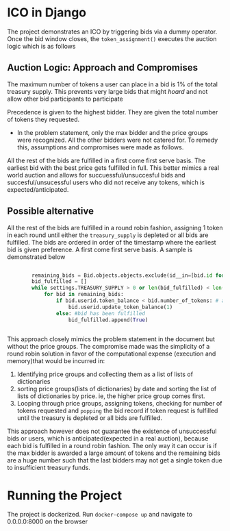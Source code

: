 # ICO in Django
The project demonstrates an ICO by triggering bids via a dummy operator. Once the bid window closes, the `token_assignment()` executes the auction logic which is as follows
## Auction Logic: Approach and Compromises
The maximum number of tokens a user can place in a bid is 1% of the total treasury supply. This prevents very large bids that might _hoard_ and not allow other bid participants to participate

Precedence is given to the highest bidder. They are given the total number of tokens they requested.

* In the problem statement, only the max bidder and the price groups were recognized. All the other bidders were not catered for. To remedy this, assumptions and compromises were made as follows.

All the rest of the bids are fulfilled in a first come first serve basis. The earliest bid with the best price gets fulfilled in full. This better mimics a real world auction and allows for succuessful/unsuccesful bids and succesful/unsucessful users who did not receive any tokens, which is expected/anticipated.

## Possible alternative
All the rest of the bids are fulfilled in a round robin fashion, assigning 1 token in each round until either the `treasury_supply` is depleted or all bids are fulfilled. The bids are ordered in order of the timestamp where the earliest bid is given preference. A first come first serve basis. A sample is demonstrated below

``` python

        remaining_bids = Bid.objects.objects.exclude(id__in=[bid.id for bid in max_bid]).orderby('timestamp')
        bid_fulfilled = []
        while settings.TREASURY_SUPPLY > 0 or len(bid_fulfilled) < len(remaining_bids): # go on as long as supply exists or bidders are yet to be satisfied
            for bid in remaining_bids:
                if bid.userid.token_balance < bid.number_of_tokens: # as long as user's bid request is not fulfilled
                    bid.userid.update_token_balance(1)
                else: #bid has been fulfilled
                    bid_fulfilled.append(True)
        
```

 This approach closely mimics the problem statement in the document but without the price groups. The compromise made was the simplicity of a round robin solution in favor of the computational expense (execution and memory)that would be incurred in:
1. Identifying price groups and collecting them as a list of lists of dictionaries
2. sorting price groups(lists of dictionaries) by date and sorting the list of lists of dictionaries by price. ie, the higher price group comes first.
3. Looping through price groups, assigning tokens, checking for number of tokens requested and `popping` the bid record if token request is fulfilled until the treasury is depleted or all bids are fulfilled.

This approach however does not guarantee the existence of unsuccessful bids or users, which is anticipated(expected in a real auction), because each bid is fulfilled in a round robin fashion. The only way it can occur is if the max bidder is awarded a large amount of tokens and the remaining bids are a huge number such that the last bidders may not get a single token due to insufficient treasury funds.

# Running the Project
The project is dockerized. Run `docker-compose up` and navigate to 0.0.0.0:8000 on the browser